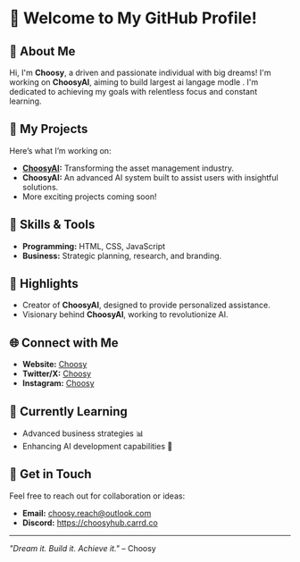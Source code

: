 # 👋 Welcome to My GitHub Profile!

## 🚀 About Me
Hi, I'm **Choosy**, a driven and passionate individual with big dreams! I'm working on **ChoosyAI**, aiming to build largest ai langage modle . I'm dedicated to achieving my goals with relentless focus and constant learning.

## 💼 My Projects
Here’s what I’m working on:
- **[ChoosyAI](https://choosyimperium.blogspot.com/p/choosyai.html):** Transforming the asset management industry.
- **ChoosyAI:** An advanced AI system built to assist users with insightful solutions.
- More exciting projects coming soon!

## 🌟 Skills & Tools
- **Programming:** HTML, CSS, JavaScript
- **Business:** Strategic planning, research, and branding.

## 📌 Highlights
- Creator of **ChoosyAI**, designed to provide personalized assistance.
- Visionary behind **ChoosyAI**, working to revolutionize AI.

## 🌐 Connect with Me
- **Website:** [Choosy](https://choosymedia.carrd.co)
- **Twitter/X:** [Choosy](https://x.com/choosyxyz)
- **Instagram:** [Choosy](https://www.instagram.com/choosy.xyz)

## 🌱 Currently Learning
- Advanced business strategies 📊
- Enhancing AI development capabilities 🤖

## 📧 Get in Touch
Feel free to reach out for collaboration or ideas:
- **Email:** choosy.reach@outlook.com 
- **Discord:** https://choosyhub.carrd.co

---

_"Dream it. Build it. Achieve it."_ – Choosy
